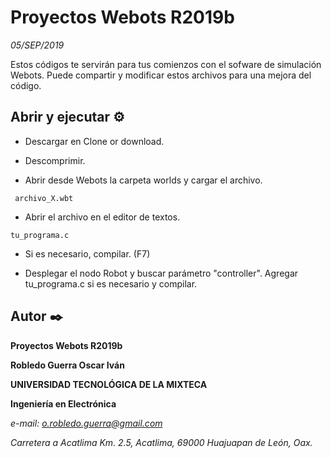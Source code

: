 # Proyectos Webots R2019b
_05/SEP/2019_

Estos códigos te servirán para tus comienzos con el sofware de simulación Webots.
Puede compartir y modificar estos archivos para una mejora del código.

## Abrir y ejecutar ⚙️
* Descargar en Clone or download.

* Descomprimir.

* Abrir desde Webots la carpeta worlds y cargar el archivo.
```
 archivo_X.wbt
```

* Abrir el archivo en el editor de textos.
```
tu_programa.c
```

* Si es necesario, compilar. (F7)

* Desplegar el nodo Robot y buscar parámetro "controller". Agregar tu_programa.c si es necesario y compilar.

## Autor ✒️
**Proyectos Webots R2019b**

**Robledo Guerra Oscar Iván** 

**UNIVERSIDAD TECNOLÓGICA DE LA MIXTECA**

**Ingeniería en Electrónica**

*e-mail: o.robledo.guerra@gmail.com*

*Carretera a Acatlima Km. 2.5, Acatlima, 69000 Huajuapan de León, Oax.*

